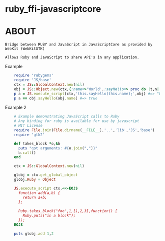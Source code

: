 ruby_ffi-javascriptcore
=======================

ABOUT
===
    Bridge between RUBY and JavaScript in JavaScriptCore as provided by WebKit (WebKitGTK)
    
    Allows Ruby and JavaScript to share API's in any application.
    
    
Example
```ruby
    require 'rubygems'
    require 'JS/base'
    ctx = JS::GlobalContext.new(nil)
    obj = JS::Object.new(ctx,{:name=>'World',:sayHello=> proc do |t,n| "hello #{n}" end})
    p a = JS.execute_script(ctx,'this.sayHello(this.name);',obj) #=> "hello World"
    p a == obj.sayHello(obj.name) #=> true
```
Example 2 
```ruby
    # Example demonstrating JavaScript calls to Ruby
    # Any binding for ruby is available for use by javascript
    # MIT License
    require File.join(File.dirname(__FILE__),'..','lib','JS','base')
    require 'gtk2'

    def takes_block *o,&b
      puts "got arguments: #{o.join(",")}"
      b.call()
    end

    ctx = JS::GlobalContext.new(nil)

    globj = ctx.get_global_object
    globj.Ruby = Object

    JS.execute_script ctx,<<-EOJS
      function add(a,b) {
        return a+b;
      };
      
      Ruby.takes_block("foo",1,[1,2,3],function() {
        Ruby.puts("in a block");
      });
    EOJS

    puts globj.add 1,2
```
